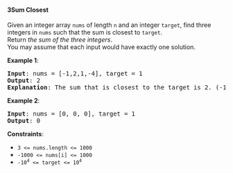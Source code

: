  #### 3Sum Closest

Given an integer array `nums` of length `n` and an integer `target`, find three integers in `nums` such that the sum is closest to `target`.  
Return *the sum of the three integers*.  
You may assume that each input would have exactly one solution.

**Example 1**:
<pre><b>Input</b>: nums = [-1,2,1,-4], target = 1
<b>Output</b>: 2
<b>Explanation</b>: The sum that is closest to the target is 2. (-1 + 2 + 1 = 2).
</pre>

**Example 2**:
<pre><b>Input</b>: nums = [0, 0, 0], target = 1
<b>Output</b>: 0
</pre>

**Constraints**:
* `3 <= nums.length <= 1000`
* `-1000 <= nums[i] <= 1000`
* <code>-10<sup>4</sup> <= target <= 10<sup>4</sup></code>
